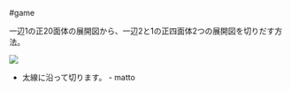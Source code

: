 #game

一辺1の正20面体の展開図から、一辺2と1の正四面体2つの展開図を切りだす方法。

![](storage:20面体→四面体x2/icosa-tetra.png)

* 太線に沿って切ります。 - matto 
<!--  -->
[](storage:20面体→四面体x2/icosa-tetra.pdf)

[](storage:20面体→四面体x2/icosa-tetra.png)

[](storage:20面体→四面体x2/icosa-tetra.png)






